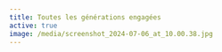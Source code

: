 ```yaml
---
title: Toutes les générations engagées
active: true
image: /media/screenshot_2024-07-06_at_10.00.38.jpg
---
```

